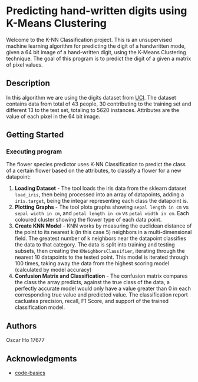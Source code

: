 
# Predicting hand-written digits using K-Means Clustering

Welcome to the K-NN Classification project. This is an  unsupervised machine learning algorithm for predicting the digit of a handwritten mode, given a 64 bit image of a hand-written digit, using the K-Means Clustering technique. The goal of this program is to predict the digit of a given a matrix of pixel values.

## Description

In this algorithm we are using the digits dataset from [UCI](https://archive.ics.uci.edu/dataset/80/optical+recognition+of+handwritten+digits). The dataset contains data from total of 43 people, 30 contributing to the training set and different 13 to the test set, totaling to 5620 instances. Attributes are the value of each pixel in the 64 bit image.

## Getting Started
### Executing program
The flower species predictor uses K-NN Classification to predict the class of a certain flower based on the attributes, to classify a flower for a new datapoint:
1. **Loading Dataset** - The tool loads the iris data from the sklearn dataset `load_iris`, then being processed into an array of datapoints, adding a `iris.target`, being the integar representing each class the datapoint is.
2. **Plotting Graphs** - The tool plots graphs showing `sepal length in cm` vs   `sepal width in cm`, and   `petal length in cm` vs `petal width in cm`. Each coloured cluster showing the flower type of each data point.
3. **Create KNN Model** - KNN works by measuring the euclidean distance of the point to its nearest k (in this case 5) neighbors in a multi-dimensional field. The greatest number of k neighbors near the datapoint classifies the data to that category. The data is split into training and testing subsets, then creating the `KNeighborsClassifier`, iterating through the nearest 10 datapoints to the tested point. This model is iterated through 100 times, taking away the data from the highest scoring model (calculated by model accuracy)
4. **Confusion Matrix and Classification** - The confusion matrix compares the class the array predicts, against the true class of the data, a perfectly accurate model would only have a value greater than 0 in each corresponding true value and predicted value. The classification report cacluates precision, recall, F1 Score, and support of the trained classification model.

## Authors
Oscar Ho
17677

## Acknowledgments
* [code-basics](https://youtu.be/CQveSaMyEwM)
